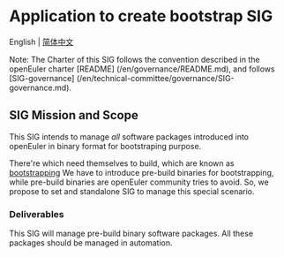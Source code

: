 # Application to create bootstrap SIG
English | [简体中文](./README.md)

Note: The Charter of this SIG follows the convention described in the openEuler charter [README] (/en/governance/README.md), and follows [SIG-governance] (/en/technical-committee/governance/SIG-governance.md).

## SIG Mission and Scope

This SIG intends to manage _all_ software packages introduced into openEuler in binary format for bootstraping purpose.

There're which need themselves to build, which are known as [bootstrapping](https://en.wikipedia.org/wiki/Bootstrapping)
We have to introduce pre-build binaries for bootstrapping, while pre-build binaries are openEuler community tries to avoid.
So, we propose to set and standalone SIG to manage this special scenario.

### Deliverables

This SIG will manage pre-build binary software packages.
All these packages should be managed in automation.